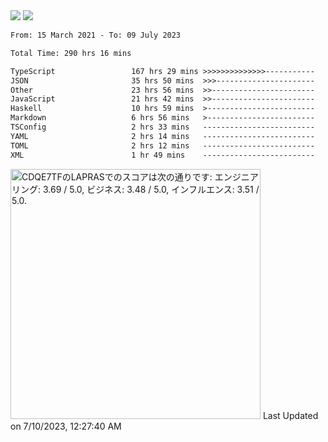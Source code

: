 <div>
  <img src="https://github-readme-stats.vercel.app/api?username=naporin0624&count_private=true&show_icons=true" />
  <img src="https://github-readme-stats.vercel.app/api/top-langs/?username=naporin0624&layout=compact&hide=css" />
  <!--START_SECTION:waka-->

```txt
From: 15 March 2021 - To: 09 July 2023

Total Time: 290 hrs 16 mins

TypeScript                 167 hrs 29 mins >>>>>>>>>>>>>>-----------   57.70 %
JSON                       35 hrs 50 mins  >>>----------------------   12.35 %
Other                      23 hrs 56 mins  >>-----------------------   08.25 %
JavaScript                 21 hrs 42 mins  >>-----------------------   07.48 %
Haskell                    10 hrs 59 mins  >------------------------   03.79 %
Markdown                   6 hrs 56 mins   >------------------------   02.39 %
TSConfig                   2 hrs 33 mins   -------------------------   00.88 %
YAML                       2 hrs 14 mins   -------------------------   00.77 %
TOML                       2 hrs 12 mins   -------------------------   00.76 %
XML                        1 hr 49 mins    -------------------------   00.63 %
```

<!--END_SECTION:waka-->
  
  <!--START_SECTION:lapras-card-->
<p ><a href="https://lapras.com/public/CDQE7TF" target="_blank" rel="noopener noreferrer"><img alt="CDQE7TFのLAPRASでのスコアは次の通りです: エンジニアリング: 3.69 / 5.0, ビジネス: 3.48 / 5.0, インフルエンス: 3.51 / 5.0." src="https://lapras-card-generator.vercel.app/api/svg?e=3.69&b=3.48&i=3.51&b1=%23232323&b2=%236d6d6d&i1=%23212121&i2=%23818181&l=ja" width="400" ></a>  
Last Updated on 7/10/2023, 12:27:40 AM</p>
<!--END_SECTION:lapras-card-->
</div>
